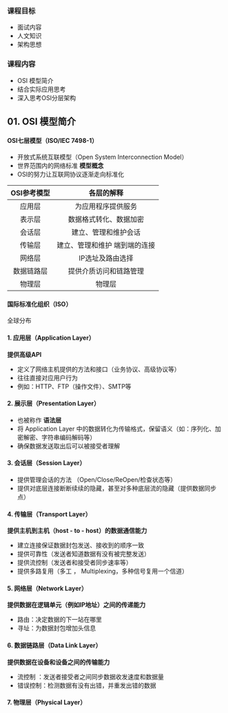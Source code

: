 ### 课程目标

+ 面试内容
+ 人文知识
+ 架构思想



### 课程内容

+ OSI 模型简介
+ 结合实际应用思考
+ 深入思考OSI分层架构



## 01. OSI 模型简介

#### OSI七层模型（ISO/IEC  7498-1）

+ 开放式系统互联模型（Open System Interconnection Model）
+ 世界范围内的网络标准 **模型概念**
+ OSI的努力让互联网协议逐渐走向标准化



| OSI参考模型 |           各层的解释           |
| :---------: | :----------------------------: |
|   应用层    |       为应用程序提供服务       |
|   表示层    |     数据格式转化、数据加密     |
|   会话层    |      建立、管理和维护会话      |
|   传输层    | 建立、管理和维护  端到端的连接 |
|   网络层    |        IP选址及路由选择        |
| 数据链路层  |     提供介质访问和链路管理     |
|   物理层    |             物理层             |



#### 国际标准化组织（ISO）

全球分布



#### 1. 应用层（Application Layer）

**提供高级API**

+ 定义了网络主机提供的方法和接口（业务协议、高级协议等）
+ 往往直接对应用户行为
+ 例如：HTTP、FTP（操作文件）、SMTP等



#### 2. 展示层（Presentation Layer）

+ 也被称作 **语法层**
+ 将 Application  Layer 中的数据转化为传输格式，保留语义（如：序列化、加密解密、字符串编码解码等）
+ 确保数据发送取出后可以被接受者理解



#### 3. 会话层（Session Layer）

+ 提供管理会话的方法 （Open/Close/ReOpen/检查状态等）
+ 提供对底层连接断断续续的隐藏，甚至对多种底层流的隐藏（提供数据同步点）



#### 4. 传输层（Transport Layer）

**提供主机到主机（host - to - host）的数据通信能力**

+ 建立连接保证数据封包发送、接收到的顺序一致
+ 提供可靠性（发送者知道数据有没有被完整发送）
+ 提供流控制（发送者和接受者同步速率等）
+ 提供多路复用（多工 ， Multiplexing，多种信号复用一个信道）



#### 5. 网络层（Network  Layer）

**提供数据在逻辑单元（例如IP地址）之间的传递能力**

+ 路由：决定数据的下一站在哪里
+ 寻址：为数据封包增加头信息



#### 6. 数据链路层（Data Link Layer）

**提供数据在设备和设备之间的传输能力**

+ 流控制 ：发送者接受者之间同步数据收发速度和数据量
+ 错误控制：检测数据有没有出错，并重发出错的数据



#### 7. 物理层（Physical Layer）

